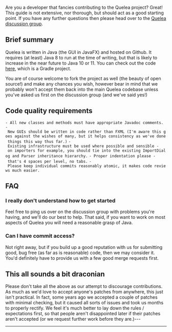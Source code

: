 Are you a developer that fancies contributing to the Quelea project?
Great\! This guide is not extensive, nor thorough, but should act as a
good starting point. If you have any further questions then please head
over to the [Quelea discussion
group](https://groups.google.com/forum/#!forum/quelea-discuss).

## Brief summary

Quelea is written in Java (the GUI in JavaFX) and hosted on Github. It
requires (at least) Java 8 to run at the time of writing, but that is
likely to increase in the near future to Java 10 or 11. You can check
out the code [here](https://github.com/quelea-projection/Quelea), which
is a Gradle project.

You are of course welcome to fork the project as well (the beauty of
open source\!) and make any chances you wish, however bear in mind that
we probably won't accept them back into the main Quelea codebase unless
you've asked us first on the discussion group (and we've said
yes\!)

## Code quality requirements

`- All new classes and methods must have appropriate Javadoc comments.`
`- New GUIs should be written in code rather than FXML (I'm aware this goes against the wishes of many, but it helps consistency as we've done things this way thus far.)`
`- Existing infrastructure must be used where possible and sensible - on importers for example, you should tie into the existing ImportDialog and Parser inheritance hierarchy.`
`- Proper indentation please - that's 4 spaces per level, no tabs.`
`- Please keep individual commits reasonably atomic, it makes code reviews much easier.`

## FAQ

### I really don't understand how to get started

Feel free to ping us over on the discussion group with problems you're
having, and we'll do our best to help. That said, if you want to work on
most aspects of Quelea you will need a reasonable grasp of Java.

### Can I have commit access?

Not right away, but if you build up a good reputation with us for
submitting good, bug free (as far as is reasonable) code, then we may
consider it. You'd definitely have to provide us with a few good merge
requests first.

## This all sounds a bit draconian

Please don't take all the above as our attempt to discourage
contributions. As much as we'd love to accept anyone's patches from
anywhere, this just isn't practical. In fact, some years ago we accepted
a couple of patches with minimal checking, but it caused all sorts of
issues and took us months to properly rectify. We feel it's much better
to lay down the rules / expectations first, so that people aren't
disappointed later if their patches aren't accepted (or we request
further work before they are.)---

---
